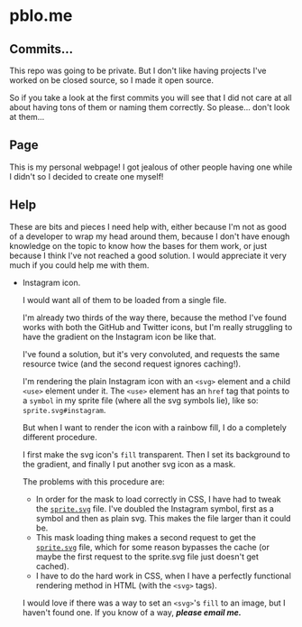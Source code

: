 # pblo.me

## Commits...
This repo was going to be private. But I don't like having projects I've worked on
be closed source, so I made it open source.

So if you take a look at the first commits you will see that I did not care at all
about having tons of them or naming them correctly. So please... don't look at
them...

## Page
This is my personal webpage! I got jealous of other people having one while I
didn't so I decided to create one myself!

## Help
These are bits and pieces I need help with, either because I'm not as good of a
developer to wrap my head around them, because I don't have enough knowledge on
the topic to know how the bases for them work, or just because I think I've not
reached a good solution. I would appreciate it very much if you could help me
with them.

* Instagram icon.
 
	I would want all of them to be loaded from a single file.

	I'm already two thirds of the way there, because the method I've found works with both the GitHub and Twitter icons, but I'm really struggling to have the gradient on the Instagram icon be like that.
	
	I've found a solution, but it's very convoluted, and requests the same resource twice (and the second request ignores caching!).
	
	I'm rendering the plain Instagram icon with an `<svg>` element and a child `<use>` element under it. The `<use>` element has an `href` tag that points to a `symbol` in my sprite file (where all the svg symbols lie), like so: `sprite.svg#instagram`.
	
	But when I want to render the icon with a rainbow fill, I do a completely different procedure.
	
	I first make the svg icon's `fill` transparent. Then I set its background to the gradient, and finally I put another svg icon as a mask.
	
	The problems with this procedure are:
	
	* In order for the mask to load correctly in CSS, I have had to tweak the [`sprite.svg`](src/assets/sprite.svg) file. I've doubled the Instagram symbol, first as a symbol and then as plain svg. This makes the file larger than it could be.  
	* This mask loading thing makes a second request to get the [`sprite.svg`](src/assets/sprite.svg) file, which for some reason bypasses the cache (or maybe the first request to the sprite.svg file just doesn't get cached).
	* I have to do the hard work in CSS, when I have a perfectly functional rendering method in HTML (with the `<svg>` tags).
	
	I would love if there was a way to set an `<svg>`'s `fill` to an image, but I haven't found one. If you know of a way, ***please email me.***